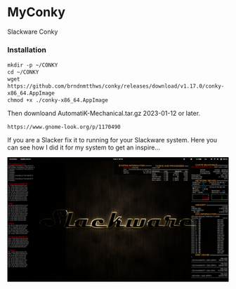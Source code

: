 # MyConky
Slackware Conky 

### Installation
```
mkdir -p ~/CONKY
cd ~/CONKY
wget https://github.com/brndnmtthws/conky/releases/download/v1.17.0/conky-x86_64.AppImage
chmod +x ./conky-x86_64.AppImage
```
Then downloand AutomatiK-Mechanical.tar.gz 2023-01-12 or later.
```
https://www.gnome-look.org/p/1170490
```
If you are a Slacker fix it to running for your Slackware system.
Here you can see how I did it for my system to get an inspire... 

![conky](https://github.com/rizitis/MyConky/raw/main/Screenshot%20from%202023-02-04%2000-19-53.png)
